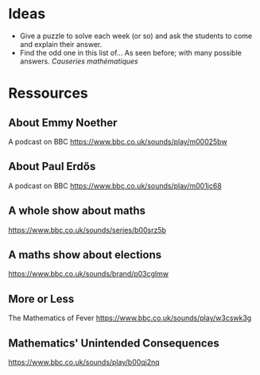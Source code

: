 Ideas
=====

+ Give a puzzle to solve each week (or so) and ask the students to come and
explain their answer. 
+ Find the odd one in this list of... As seen before; with many possible
  answers. *Causeries mathématiques*


Ressources
==========

About Emmy Noether
------------------

A podcast on BBC
https://www.bbc.co.uk/sounds/play/m00025bw

About Paul Erdős
----------------

A podcast on BBC
https://www.bbc.co.uk/sounds/play/m001jc68

A whole show about maths
------------------------

https://www.bbc.co.uk/sounds/series/b00srz5b

A maths show about elections
----------------------------

https://www.bbc.co.uk/sounds/brand/p03cglmw

More or Less
------------

The Mathematics of Fever
https://www.bbc.co.uk/sounds/play/w3cswk3g

Mathematics' Unintended Consequences
------------------------------------

https://www.bbc.co.uk/sounds/play/b00qj2nq
